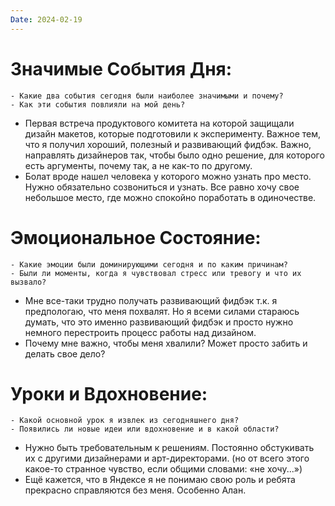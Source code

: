 ```yaml
---
Date: 2024-02-19
---
```



# **Значимые События Дня:**
```
- Какие два события сегодня были наиболее значимыми и почему?
- Как эти события повлияли на мой день?
```
- Первая встреча продуктового комитета на которой защищали дизайн макетов, которые подготовили к эксперименту. Важное тем, что я получил хороший, полезный и развивающий фидбэк. Важно, направлять дизайнеров так, чтобы было одно решение, для которого есть аргументы, почему так, а не как-то по другому. 
- Болат вроде нашел человека у которого можно узнать про место. Нужно обязательно созвониться и узнать. Все равно хочу свое небольшое место, где можно спокойно поработать в одиночестве. 

#  **Эмоциональное Состояние:**
```
- Какие эмоции были доминирующими сегодня и по каким причинам?
- Были ли моменты, когда я чувствовал стресс или тревогу и что их вызвало?
```
- Мне все-таки трудно получать развивающий фидбэк т.к. я предпологаю, что меня похвалят. Но я всеми силами стараюсь думать, что это именно развивающий фидбэк и просто нужно немного перестроить процесс работы над дизайном. 
- Почему мне важно, чтобы меня хвалили? Может просто забить и делать свое дело?

# Уроки и Вдохновение:
```
- Какой основной урок я извлек из сегодняшнего дня?
- Появились ли новые идеи или вдохновение и в какой области?
```
- Нужно быть требовательным к решениям. Постоянно обстукивать их с другими дизайнерами и арт-директорами. (но от всего этого какое-то странное чувство, если общими словами: «не хочу...»)
- Ещё кажется, что в Яндексе я не понимаю свою роль и ребята прекрасно справляются без меня. Особенно Алан. 
